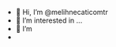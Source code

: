 - 👋 Hi, I’m @melihnecaticomtr
- 👀 I’m interested in ...
- 🌱 I’m 
- 
<!---
melihnecaticomtr/melihnecaticomtr is a ✨ special ✨ repository because its `README.md` (this file) appears on your GitHub profile.
You can click the Preview link to take a look at your changes.
--->
